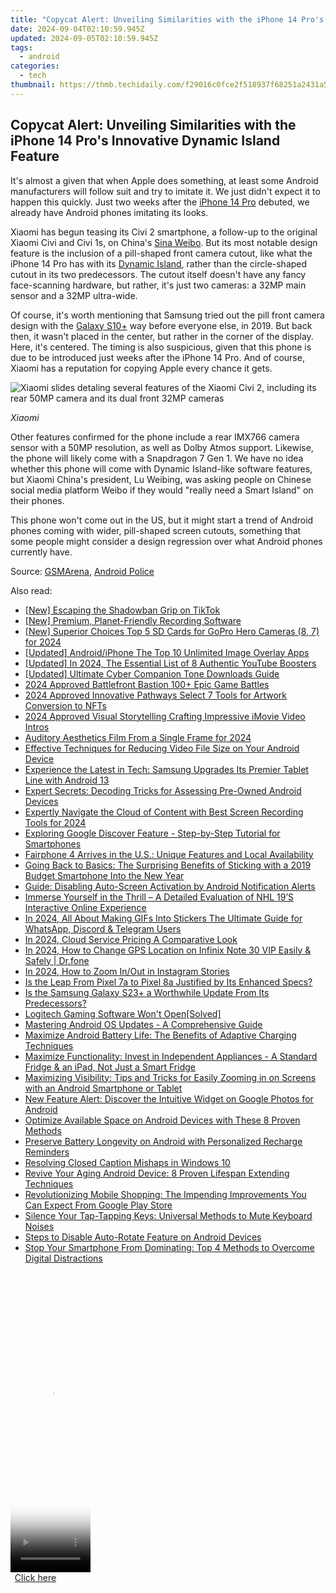 ```yaml
---
title: "Copycat Alert: Unveiling Similarities with the iPhone 14 Pro's Innovative Dynamic Island Feature"
date: 2024-09-04T02:10:59.945Z
updated: 2024-09-05T02:10:59.945Z
tags:
  - android
categories:
  - tech
thumbnail: https://thmb.techidaily.com/f29016c0fce2f518937f68251a2431a5f707a01cf190eb7eb7552fa0f6fd65d9.jpg
---
```


## Copycat Alert: Unveiling Similarities with the iPhone 14 Pro's Innovative Dynamic Island Feature

It's almost a given that when Apple does something, at least some Android manufacturers will follow suit and try to imitate it. We just didn't expect it to happen this quickly. Just two weeks after the [iPhone 14 Pro](https://facebook-video-share.techidaily.com/new-2024-approved-diy-tips-to-cut-unwanted-sounds-from-your-videos/) debuted, we already have Android phones imitating its looks.

 Xiaomi has begun teasing its Civi 2 smartphone, a follow-up to the original Xiaomi Civi and Civi 1s, on China's [Sina Weibo](https://weibo.com/2202387347/M6U2W2mhS). But its most notable design feature is the inclusion of a pill-shaped front camera cutout, like what the iPhone 14 Pro has with its [Dynamic Island](https://youtube-zero.techidaily.com/024-approved-mastering-mobile-thumbnail-creation-for-youtube/), rather than the circle-shaped cutout in its two predecessors. The cutout itself doesn't have any fancy face-scanning hardware, but rather, it's just two cameras: a 32MP main sensor and a 32MP ultra-wide.

 Of course, it's worth mentioning that Samsung tried out the pill front camera design with the [Galaxy S10+](https://www.reviewgeek.com/13088/meet-the-galaxy-s-10-family-galaxy-s10-s10-plus-s10-5g-and-s10e/) way before everyone else, in 2019\. But back then, it wasn't placed in the center, but rather in the corner of the display. Here, it's centered. The timing is also suspicious, given that this phone is due to be introduced just weeks after the iPhone 14 Pro. And of course, Xiaomi has a reputation for copying Apple every chance it gets.

![Xiaomi slides detaling several features of the Xiaomi Civi 2, including its rear 50MP camera and its dual front 32MP cameras](https://static1.howtogeekimages.com/wordpress/wp-content/uploads/2022/09/Xiaomi-Civi-2.jpg) 

_Xiaomi_

 Other features confirmed for the phone include a rear IMX766 camera sensor with a 50MP resolution, as well as Dolby Atmos support. Likewise, the phone will likely come with a Snapdragon 7 Gen 1\. We have no idea whether this phone will come with Dynamic Island-like software features, but Xiaomi China's president, Lu Weibing, was asking people on Chinese social media platform Weibo if they would "really need a Smart Island" on their phones.

 This phone won't come out in the US, but it might start a trend of Android phones coming with wider, pill-shaped screen cutouts, something that some people might consider a design regression over what Android phones currently have.

 Source: [GSMArena](https://www.gsmarena.com/xiaomi%5Fcivi%5F2%5Fcamera%5Fspecs%5Ffront%5Fdesign-news-55901.php), [Android Police](https://www.androidpolice.com/android-phone-makers-dynamic-island-alternatives/)

<ins class="adsbygoogle"
     style="display:block"
     data-ad-format="autorelaxed"
     data-ad-client="ca-pub-7571918770474297"
     data-ad-slot="1223367746"></ins>



<ins class="adsbygoogle"
     style="display:block"
     data-ad-client="ca-pub-7571918770474297"
     data-ad-slot="8358498916"
     data-ad-format="auto"
     data-full-width-responsive="true"></ins>

<span class="atpl-alsoreadstyle">Also read:</span>
<div><ul>
<li><a href="https://tiktok-video-recordings.techidaily.com/new-escaping-the-shadowban-grip-on-tiktok/"><u>[New] Escaping the Shadowban Grip on TikTok</u></a></li>
<li><a href="https://on-screen-recording.techidaily.com/new-premium-planet-friendly-recording-software/"><u>[New] Premium, Planet-Friendly Recording Software</u></a></li>
<li><a href="https://fox-access.techidaily.com/new-superior-choices-top-5-sd-cards-for-gopro-hero-cameras-8-7-for-2024/"><u>[New] Superior Choices  Top 5 SD Cards for GoPro Hero Cameras (8, 7) for 2024</u></a></li>
<li><a href="https://extra-lessons.techidaily.com/updated-androidiphone-the-top-10-unlimited-image-overlay-apps/"><u>[Updated] Android/iPhone  The Top 10 Unlimited Image Overlay Apps</u></a></li>
<li><a href="https://youtube-docs.techidaily.com/ed-in-2024-the-essential-list-of-8-authentic-youtube-boosters/"><u>[Updated] In 2024, The Essential List of 8 Authentic YouTube Boosters</u></a></li>
<li><a href="https://some-skills.techidaily.com/updated-ultimate-cyber-companion-tone-downloads-guide/"><u>[Updated] Ultimate Cyber Companion  Tone Downloads Guide</u></a></li>
<li><a href="https://youtube-videos.techidaily.com/2024-approved-battlefront-bastion-100plus-epic-game-battles/"><u>2024 Approved  Battlefront Bastion  100+ Epic Game Battles</u></a></li>
<li><a href="https://some-knowledge.techidaily.com/2024-approved-innovative-pathways-select-7-tools-for-artwork-conversion-to-nfts/"><u>2024 Approved  Innovative Pathways  Select 7 Tools for Artwork Conversion to NFTs</u></a></li>
<li><a href="https://facebook-record-videos.techidaily.com/2024-approved-visual-storytelling-crafting-impressive-imovie-video-intros/"><u>2024 Approved  Visual Storytelling  Crafting Impressive iMovie Video Intros</u></a></li>
<li><a href="https://fox-http.techidaily.com/auditory-aesthetics-film-from-a-single-frame-for-2024/"><u>Auditory Aesthetics  Film From a Single Frame for 2024</u></a></li>
<li><a href="https://hardware-help.techidaily.com/effective-techniques-for-reducing-video-file-size-on-your-android-device/"><u>Effective Techniques for Reducing Video File Size on Your Android Device</u></a></li>
<li><a href="https://hardware-help.techidaily.com/experience-the-latest-in-tech-samsung-upgrades-its-premier-tablet-line-with-android-13/"><u>Experience the Latest in Tech: Samsung Upgrades Its Premier Tablet Line with Android 13</u></a></li>
<li><a href="https://hardware-help.techidaily.com/expert-secrets-decoding-tricks-for-assessing-pre-owned-android-devices/"><u>Expert Secrets: Decoding Tricks for Assessing Pre-Owned Android Devices</u></a></li>
<li><a href="https://video-capture.techidaily.com/expertly-navigate-the-cloud-of-content-with-best-screen-recording-tools-for-2024/"><u>Expertly Navigate the Cloud of Content with Best Screen Recording Tools for 2024</u></a></li>
<li><a href="https://hardware-help.techidaily.com/exploring-google-discover-feature-step-by-step-tutorial-for-smartphones/"><u>Exploring Google Discover Feature - Step-by-Step Tutorial for Smartphones</u></a></li>
<li><a href="https://hardware-help.techidaily.com/fairphone-4-arrives-in-the-us-unique-features-and-local-availability/"><u>Fairphone 4 Arrives in the U.S.: Unique Features and Local Availability</u></a></li>
<li><a href="https://hardware-help.techidaily.com/going-back-to-basics-the-surprising-benefits-of-sticking-with-a-2019-budget-smartphone-into-the-new-year/"><u>Going Back to Basics: The Surprising Benefits of Sticking with a 2019 Budget Smartphone Into the New Year</u></a></li>
<li><a href="https://hardware-help.techidaily.com/guide-disabling-auto-screen-activation-by-android-notification-alerts/"><u>Guide: Disabling Auto-Screen Activation by Android Notification Alerts</u></a></li>
<li><a href="https://buynow-help.techidaily.com/immerse-yourself-in-the-thrill-a-detailed-evaluation-of-nhl-19s-interactive-online-experience/"><u>Immerse Yourself in the Thrill – A Detailed Evaluation of NHL 19’S Interactive Online Experience</u></a></li>
<li><a href="https://extra-resources.techidaily.com/in-2024-all-about-making-gifs-into-stickers-the-ultimate-guide-for-whatsapp-discord-and-telegram-users/"><u>In 2024, All About Making GIFs Into Stickers  The Ultimate Guide for WhatsApp, Discord & Telegram Users</u></a></li>
<li><a href="https://extra-tips.techidaily.com/in-2024-cloud-service-pricing-a-comparative-look/"><u>In 2024, Cloud Service Pricing  A Comparative Look</u></a></li>
<li><a href="https://review-topics.techidaily.com/in-2024-how-to-change-gps-location-on-infinix-note-30-vip-easily-and-safely-drfone-by-drfone-virtual-android/"><u>In 2024, How to Change GPS Location on Infinix Note 30 VIP Easily & Safely | Dr.fone</u></a></li>
<li><a href="https://instagram-videos.techidaily.com/in-2024-how-to-zoom-inout-in-instagram-stories/"><u>In 2024, How to Zoom In/Out in Instagram Stories</u></a></li>
<li><a href="https://hardware-help.techidaily.com/is-the-leap-from-pixel-7a-to-pixel-8a-justified-by-its-enhanced-specs/"><u>Is the Leap From Pixel 7a to Pixel 8a Justified by Its Enhanced Specs?</u></a></li>
<li><a href="https://hardware-help.techidaily.com/is-the-samsung-galaxy-s23plus-a-worthwhile-update-from-its-predecessors/"><u>Is the Samsung Galaxy S23+ a Worthwhile Update From Its Predecessors?</u></a></li>
<li><a href="https://win-blog.techidaily.com/1723013876450-logitech-gaming-software-wont-opensolved/"><u>Logitech Gaming Software Won't Open[Solved]</u></a></li>
<li><a href="https://hardware-help.techidaily.com/mastering-android-os-updates-a-comprehensive-guide/"><u>Mastering Android OS Updates - A Comprehensive Guide</u></a></li>
<li><a href="https://hardware-help.techidaily.com/maximize-android-battery-life-the-benefits-of-adaptive-charging-techniques/"><u>Maximize Android Battery Life: The Benefits of Adaptive Charging Techniques</u></a></li>
<li><a href="https://hardware-help.techidaily.com/maximize-functionality-invest-in-independent-appliances-a-standard-fridge-and-an-ipad-not-just-a-smart-fridge/"><u>Maximize Functionality: Invest in Independent Appliances - A Standard Fridge & an iPad, Not Just a Smart Fridge</u></a></li>
<li><a href="https://hardware-help.techidaily.com/maximizing-visibility-tips-and-tricks-for-easily-zooming-in-on-screens-with-an-android-smartphone-or-tablet/"><u>Maximizing Visibility: Tips and Tricks for Easily Zooming in on Screens with an Android Smartphone or Tablet</u></a></li>
<li><a href="https://hardware-help.techidaily.com/new-feature-alert-discover-the-intuitive-widget-on-google-photos-for-android/"><u>New Feature Alert: Discover the Intuitive Widget on Google Photos for Android</u></a></li>
<li><a href="https://hardware-help.techidaily.com/optimize-available-space-on-android-devices-with-these-8-proven-methods/"><u>Optimize Available Space on Android Devices with These 8 Proven Methods</u></a></li>
<li><a href="https://hardware-help.techidaily.com/preserve-battery-longevity-on-android-with-personalized-recharge-reminders/"><u>Preserve Battery Longevity on Android with Personalized Recharge Reminders</u></a></li>
<li><a href="https://win11.techidaily.com/resolving-closed-caption-mishaps-in-windows-10/"><u>Resolving Closed Caption Mishaps in Windows 10</u></a></li>
<li><a href="https://hardware-help.techidaily.com/revive-your-aging-android-device-8-proven-lifespan-extending-techniques/"><u>Revive Your Aging Android Device: 8 Proven Lifespan Extending Techniques</u></a></li>
<li><a href="https://hardware-help.techidaily.com/revolutionizing-mobile-shopping-the-impending-improvements-you-can-expect-from-google-play-store/"><u>Revolutionizing Mobile Shopping: The Impending Improvements You Can Expect From Google Play Store</u></a></li>
<li><a href="https://hardware-help.techidaily.com/silence-your-tap-tapping-keys-universal-methods-to-mute-keyboard-noises/"><u>Silence Your Tap-Tapping Keys: Universal Methods to Mute Keyboard Noises</u></a></li>
<li><a href="https://hardware-help.techidaily.com/steps-to-disable-auto-rotate-feature-on-android-devices/"><u>Steps to Disable Auto-Rotate Feature on Android Devices</u></a></li>
<li><a href="https://hardware-help.techidaily.com/stop-your-smartphone-from-dominating-top-4-methods-to-overcome-digital-distractions/"><u>Stop Your Smartphone From Dominating: Top 4 Methods to Overcome Digital Distractions</u></a></li>
</ul></div>

<!-- affiliate ads begin -->
<span id="1975503">
					<video width="128" height="480" style="cursor:pointer"
           poster="//a.impactradius-go.com/display-clicktoplayimage/1975503.png"
           onclick="if(!this.playClicked){this.play();this.setAttribute('controls',true);this.playClicked=true;}">
	   <source src="//a.impactradius-go.com/display-ad/22993-1975503">
	   <img src="//a.impactradius-go.com/display-clicktoplayimage/1975503.png" style="border: none; height: 100%; width: 100%; object-fit: contain">
	</video>
	<div style="width:80px;text-align:center"><a href="javascript:window.open(decodeURIComponent('https%3A%2F%2Fhomestyler.sjv.io%2Fc%2F5597632%2F1975503%2F22993'), '_blank');void(0);">Click here</a></div>
</span>
<img height="0" width="0" src="https://imp.pxf.io/i/5597632/1975503/22993" style="position:absolute;visibility:hidden;" border="0" />
<!-- affiliate ads end -->
